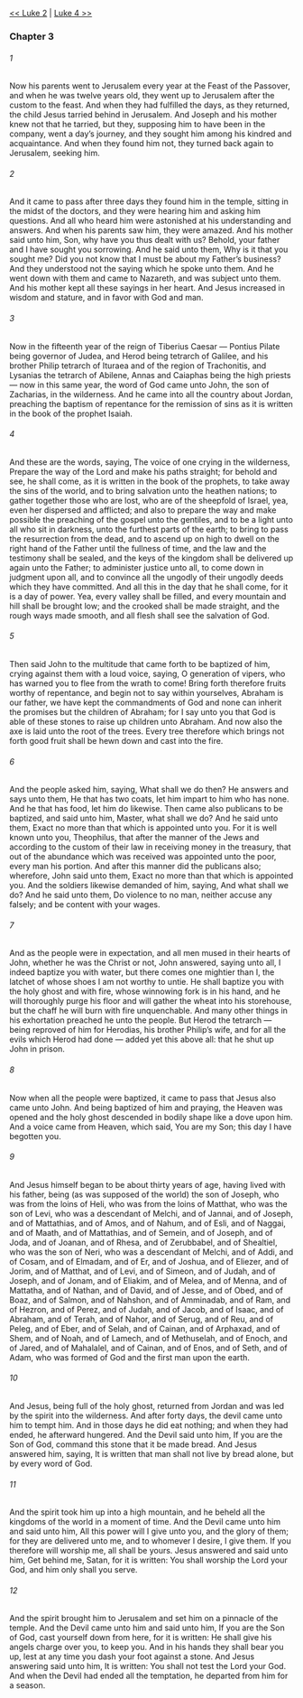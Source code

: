 [<< Luke 2](Luke%202.md)  |  [Luke 4 >>](Luke%204.md)

### Chapter 3
###### 1
Now his parents went to Jerusalem every year at the Feast of the Passover, and when he was twelve years old, they went up to Jerusalem after the custom to the feast. And when they had fulfilled the days, as they returned, the child Jesus tarried behind in Jerusalem. And Joseph and his mother knew not that he tarried, but they, supposing him to have been in the company, went a day’s journey, and they sought him among his kindred and acquaintance. And when they found him not, they turned back again to Jerusalem, seeking him.

###### 2
And it came to pass after three days they found him in the temple, sitting in the midst of the doctors, and they were hearing him and asking him questions. And all who heard him were astonished at his understanding and answers. And when his parents saw him, they were amazed. And his mother said unto him, Son, why have you thus dealt with us? Behold, your father and I have sought you sorrowing. And he said unto them, Why is it that you sought me? Did you not know that I must be about my Father’s business? And they understood not the saying which he spoke unto them. And he went down with them and came to Nazareth, and was subject unto them. And his mother kept all these sayings in her heart. And Jesus increased in wisdom and stature, and in favor with God and man.

###### 3
Now in the fifteenth year of the reign of Tiberius Caesar — Pontius Pilate being governor of Judea, and Herod being tetrarch of Galilee, and his brother Philip tetrarch of Ituraea and of the region of Trachonitis, and Lysanias the tetrarch of Abilene, Annas and Caiaphas being the high priests — now in this same year, the word of God came unto John, the son of Zacharias, in the wilderness. And he came into all the country about Jordan, preaching the baptism of repentance for the remission of sins as it is written in the book of the prophet Isaiah.

###### 4
And these are the words, saying, The voice of one crying in the wilderness, Prepare the way of the Lord and make his paths straight; for behold and see, he shall come, as it is written in the book of the prophets, to take away the sins of the world, and to bring salvation unto the heathen nations; to gather together those who are lost, who are of the sheepfold of Israel, yea, even her dispersed and afflicted; and also to prepare the way and make possible the preaching of the gospel unto the gentiles, and to be a light unto all who sit in darkness, unto the furthest parts of the earth; to bring to pass the resurrection from the dead, and to ascend up on high to dwell on the right hand of the Father until the fullness of time, and the law and the testimony shall be sealed, and the keys of the kingdom shall be delivered up again unto the Father; to administer justice unto all, to come down in judgment upon all, and to convince all the ungodly of their ungodly deeds which they have committed. And all this in the day that he shall come, for it is a day of power. Yea, every valley shall be filled, and every mountain and hill shall be brought low; and the crooked shall be made straight, and the rough ways made smooth, and all flesh shall see the salvation of God.

###### 5
Then said John to the multitude that came forth to be baptized of him, crying against them with a loud voice, saying, O generation of vipers, who has warned you to flee from the wrath to come! Bring forth therefore fruits worthy of repentance, and begin not to say within yourselves, Abraham is our father, we have kept the commandments of God and none can inherit the promises but the children of Abraham; for I say unto you that God is able of these stones to raise up children unto Abraham. And now also the axe is laid unto the root of the trees. Every tree therefore which brings not forth good fruit shall be hewn down and cast into the fire.

###### 6
And the people asked him, saying, What shall we do then? He answers and says unto them, He that has two coats, let him impart to him who has none. And he that has food, let him do likewise. Then came also publicans to be baptized, and said unto him, Master, what shall we do? And he said unto them, Exact no more than that which is appointed unto you. For it is well known unto you, Theophilus, that after the manner of the Jews and according to the custom of their law in receiving money in the treasury, that out of the abundance which was received was appointed unto the poor, every man his portion. And after this manner did the publicans also; wherefore, John said unto them, Exact no more than that which is appointed you. And the soldiers likewise demanded of him, saying, And what shall we do? And he said unto them, Do violence to no man, neither accuse any falsely; and be content with your wages.

###### 7
And as the people were in expectation, and all men mused in their hearts of John, whether he was the Christ or not, John answered, saying unto all, I indeed baptize you with water, but there comes one mightier than I, the latchet of whose shoes I am not worthy to untie. He shall baptize you with the holy ghost and with fire, whose winnowing fork is in his hand, and he will thoroughly purge his floor and will gather the wheat into his storehouse, but the chaff he will burn with fire unquenchable. And many other things in his exhortation preached he unto the people. But Herod the tetrarch — being reproved of him for Herodias, his brother Philip’s wife, and for all the evils which Herod had done — added yet this above all: that he shut up John in prison.

###### 8
Now when all the people were baptized, it came to pass that Jesus also came unto John. And being baptized of him and praying, the Heaven was opened and the holy ghost descended in bodily shape like a dove upon him. And a voice came from Heaven, which said, You are my Son; this day I have begotten you.

###### 9
And Jesus himself began to be about thirty years of age, having lived with his father, being (as was supposed of the world) the son of Joseph, who was from the loins of Heli, who was from the loins of Matthat, who was the son of Levi, who was a descendant of Melchi, and of Jannai, and of Joseph, and of Mattathias, and of Amos, and of Nahum, and of Esli, and of Naggai, and of Maath, and of Mattathias, and of Semein, and of Joseph, and of Joda, and of Joanan, and of Rhesa, and of Zerubbabel, and of Shealtiel, who was the son of Neri, who was a descendant of Melchi, and of Addi, and of Cosam, and of Elmadam, and of Er, and of Joshua, and of Eliezer, and of Jorim, and of Matthat, and of Levi, and of Simeon, and of Judah, and of Joseph, and of Jonam, and of Eliakim, and of Melea, and of Menna, and of Mattatha, and of Nathan, and of David, and of Jesse, and of Obed, and of Boaz, and of Salmon, and of Nahshon, and of Amminadab, and of Ram, and of Hezron, and of Perez, and of Judah, and of Jacob, and of Isaac, and of Abraham, and of Terah, and of Nahor, and of Serug, and of Reu, and of Peleg, and of Eber, and of Selah, and of Cainan, and of Arphaxad, and of Shem, and of Noah, and of Lamech, and of Methuselah, and of Enoch, and of Jared, and of Mahalalel, and of Cainan, and of Enos, and of Seth, and of Adam, who was formed of God and the first man upon the earth.

###### 10
And Jesus, being full of the holy ghost, returned from Jordan and was led by the spirit into the wilderness. And after forty days, the devil came unto him to tempt him. And in those days he did eat nothing; and when they had ended, he afterward hungered. And the Devil said unto him, If you are the Son of God, command this stone that it be made bread. And Jesus answered him, saying, It is written that man shall not live by bread alone, but by every word of God.

###### 11
And the spirit took him up into a high mountain, and he beheld all the kingdoms of the world in a moment of time. And the Devil came unto him and said unto him, All this power will I give unto you, and the glory of them; for they are delivered unto me, and to whomever I desire, I give them. If you therefore will worship me, all shall be yours. Jesus answered and said unto him, Get behind me, Satan, for it is written: You shall worship the Lord your God, and him only shall you serve.

###### 12
And the spirit brought him to Jerusalem and set him on a pinnacle of the temple. And the Devil came unto him and said unto him, If you are the Son of God, cast yourself down from here, for it is written: He shall give his angels charge over you, to keep you. And in his hands they shall bear you up, lest at any time you dash your foot against a stone. And Jesus answering said unto him, It is written: You shall not test the Lord your God. And when the Devil had ended all the temptation, he departed from him for a season.
